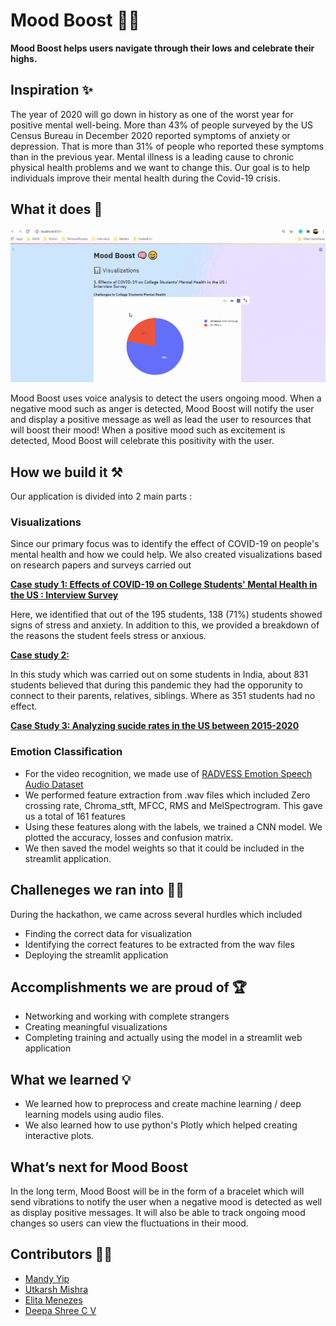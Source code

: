 # Mood Boost 🧠😊

**Mood Boost helps users navigate through their lows and celebrate their highs.**

## Inspiration ✨

The year of 2020 will go down in history as one of the worst year for positive mental well-being. More than 43% of people surveyed by the US Census Bureau in December 2020 reported symptoms of anxiety or depression. That is more than 31% of people who reported these symptoms than in the previous year. Mental illness is a leading cause to chronic physical health problems and we want to change this. Our goal is to help individuals improve their mental health during the Covid-19 crisis.

## What it does 🤔

![Streamlit](assests/Hacklytics.gif)

Mood Boost uses voice analysis to detect the users ongoing mood. When a negative mood such as anger is detected, Mood Boost will notify the user and display a positive message as well as lead the user to resources that will boost their mood! When a positive mood such as excitement is detected, Mood Boost will celebrate this positivity with the user.

## How we build it ⚒️

Our application is divided into 2 main parts : 
### Visualizations
Since our primary focus was to identify the effect of COVID-19 on people's mental health and how we could help. We also created visualizations based on research papers and surveys carried out

**[Case study 1: Effects of COVID-19 on College Students' Mental Health in the US : Interview Survey](https://www.jmir.org/2020/9/e21279/)**

Here, we identified that out of the 195 students, 138 (71%) students showed signs of stress and anxiety. In addition to this, we provided a breakdown of the reasons the student feels stress or anxious.

**[Case study 2: ]()**

In this study which was carried out on some students in India, about 831 students believed that during this pandemic they had the opporunity to connect to their parents, relatives, siblings. Where as 351 students had no effect.

**[Case Study 3: Analyzing sucide rates in the US between 2015-2020]()**


### Emotion Classification
- For the video recognition, we made use of [RADVESS Emotion Speech Audio Dataset](https://www.kaggle.com/uwrfkaggler/ravdess-emotional-speech-audio)
- We performed feature extraction from .wav files which included Zero crossing rate, Chroma_stft, MFCC, RMS and MelSpectrogram. This gave us a total of 161 features
- Using these features along with the labels, we trained a CNN model. We plotted the accuracy, losses and confusion matrix.
- We then saved the model weights so that it could be included in the streamlit application.

## Challeneges we ran into 🕵️‍♀️
During the hackathon, we came across several hurdles which included
- Finding the correct data for visualization
- Identifying the correct features to be extracted from the wav files
- Deploying the streamlit application
  
## Accomplishments we are proud of 🏆
- Networking and working with complete strangers
- Creating meaningful visualizations
- Completing training and actually using the model in a streamlit web application

## What we learned 💡
- We learned how to preprocess and create machine learning / deep learning models using audio files.
- We also learned how to use python's Plotly which helped creating interactive plots.


## What’s next for Mood Boost 

In the long term, Mood Boost will be in the form of a bracelet which will send vibrations to notify the user when a negative mood is detected as well as display positive messages. It will also be able to track ongoing mood changes so users can view the fluctuations in their mood.

## Contributors 👨‍💻
- [Mandy Yip](https://github.com/mandyckyip)
- [Utkarsh Mishra](https://github.com/utkarsh0702/)
- [Elita Menezes](https://github.com/ELITA04)
- [Deepa Shree C V](https://github.com/Deepa17)
